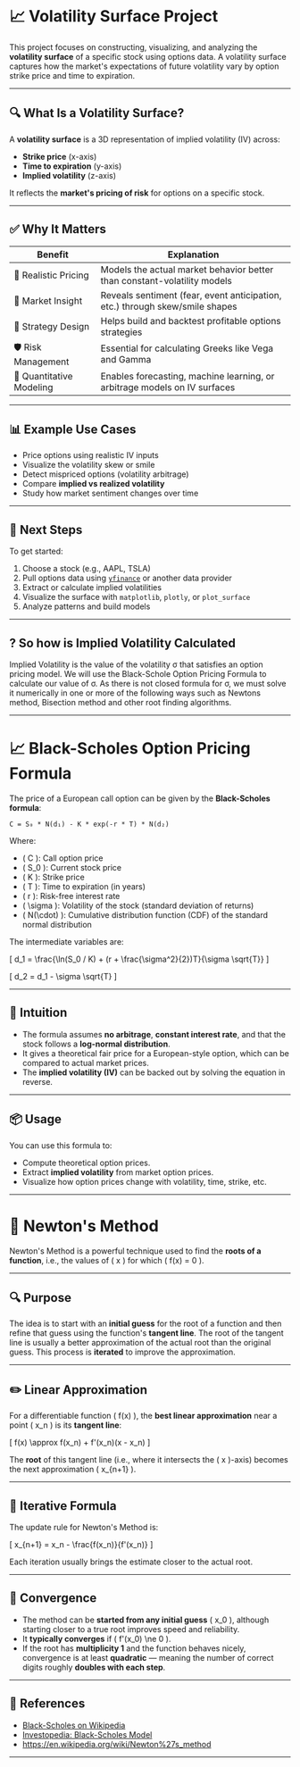 # 📈 Volatility Surface Project

This project focuses on constructing, visualizing, and analyzing the **volatility surface** of a specific stock using options data. A volatility surface captures how the market's expectations of future volatility vary by option strike price and time to expiration.

---

## 🔍 What Is a Volatility Surface?

A **volatility surface** is a 3D representation of implied volatility (IV) across:

- **Strike price** (x-axis)
- **Time to expiration** (y-axis)
- **Implied volatility** (z-axis)

It reflects the **market's pricing of risk** for options on a specific stock.

---

## ✅ Why It Matters

| Benefit                   | Explanation                                                                 |
|---------------------------|-----------------------------------------------------------------------------|
| 🎯 Realistic Pricing       | Models the actual market behavior better than constant-volatility models   |
| 🔎 Market Insight          | Reveals sentiment (fear, event anticipation, etc.) through skew/smile shapes |
| 🧪 Strategy Design         | Helps build and backtest profitable options strategies                      |
| 🛡️ Risk Management         | Essential for calculating Greeks like Vega and Gamma                        |
| 🧠 Quantitative Modeling   | Enables forecasting, machine learning, or arbitrage models on IV surfaces   |

---

## 📊 Example Use Cases

- Price options using realistic IV inputs  
- Visualize the volatility skew or smile  
- Detect mispriced options (volatility arbitrage)  
- Compare **implied vs realized volatility**  
- Study how market sentiment changes over time  

---

## 🚀 Next Steps

To get started:

1. Choose a stock (e.g., AAPL, TSLA)
2. Pull options data using [`yfinance`](https://pypi.org/project/yfinance/) or another data provider
3. Extract or calculate implied volatilities
4. Visualize the surface with `matplotlib`, `plotly`, or `plot_surface`
5. Analyze patterns and build models

---

## ? So how is Implied Volatility Calculated

Implied Volatility is the value of the volatility σ that satisfies an option pricing model. We will
use the Black-Schole Option Pricing Formula to calculate our value of σ. As there is not closed formula for
σ, we must solve it numerically in one or more of the following ways such as Newtons method, Bisection method
and other root finding algorithms.

---

# 📈 Black-Scholes Option Pricing Formula

The price of a European call option can be given by the **Black-Scholes formula**:

`C = S₀ * N(d₁) - K * exp(-r * T) * N(d₂)`

Where:

- \( C \): Call option price  
- \( S_0 \): Current stock price  
- \( K \): Strike price  
- \( T \): Time to expiration (in years)  
- \( r \): Risk-free interest rate  
- \( \sigma \): Volatility of the stock (standard deviation of returns)  
- \( N(\cdot) \): Cumulative distribution function (CDF) of the standard normal distribution

The intermediate variables are:

\[
d_1 = \frac{\ln(S_0 / K) + (r + \frac{\sigma^2}{2})T}{\sigma \sqrt{T}}
\]

\[
d_2 = d_1 - \sigma \sqrt{T}
\]

---

## 🧠 Intuition

- The formula assumes **no arbitrage**, **constant interest rate**, and that the stock follows a **log-normal distribution**.
- It gives a theoretical fair price for a European-style option, which can be compared to actual market prices.
- The **implied volatility (IV)** can be backed out by solving the equation in reverse.

---

## 📦 Usage

You can use this formula to:

- Compute theoretical option prices.
- Extract **implied volatility** from market option prices.
- Visualize how option prices change with volatility, time, strike, etc.

---

# 🧮 Newton's Method

Newton's Method is a powerful technique used to find the **roots of a function**, i.e., the values of \( x \) for which \( f(x) = 0 \).

---

## 🔍 Purpose

The idea is to start with an **initial guess** for the root of a function and then refine that guess using the function's **tangent line**. The root of the tangent line is usually a better approximation of the actual root than the original guess. This process is **iterated** to improve the approximation.

---

## ✏️ Linear Approximation

For a differentiable function \( f(x) \), the **best linear approximation** near a point \( x_n \) is its **tangent line**:

\[
f(x) \approx f(x_n) + f'(x_n)(x - x_n)
\]

The **root** of this tangent line (i.e., where it intersects the \( x \)-axis) becomes the next approximation \( x_{n+1} \).

---

## 🔁 Iterative Formula

The update rule for Newton's Method is:

\[
x_{n+1} = x_n - \frac{f(x_n)}{f'(x_n)}
\]

Each iteration usually brings the estimate closer to the actual root.

---

## 🧠 Convergence

- The method can be **started from any initial guess** \( x_0 \), although starting closer to a true root improves speed and reliability.
- It **typically converges** if \( f'(x_0) \ne 0 \).
- If the root has **multiplicity 1** and the function behaves nicely, convergence is at least **quadratic** — meaning the number of correct digits roughly **doubles with each step**.

---

## 🔗 References

- [Black-Scholes on Wikipedia](https://en.wikipedia.org/wiki/Black–Scholes_model)
- [Investopedia: Black-Scholes Model](https://www.investopedia.com/terms/b/blackscholes.asp)
- https://en.wikipedia.org/wiki/Newton%27s_method

---

